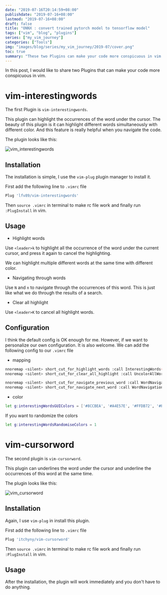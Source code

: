 ```yaml
---
date: "2019-07-16T20:14:59+08:00"
publishdate: "2019-07-16+08:00"
lastmod: "2019-07-16+08:00"
draft: false
title: "ONNX : convert trained pytorch model to tensorflow model"
tags: ["vim", "blog", "plugins"]
series: ["my_vim_journey"]
categories: ["Tools"]
img: "images/blog/series/my_vim_journey/2019-07/cover.png"
toc: true
summary: "These two Plugins can make your code more conspicuous in vim."
---
```




In this post, I would like to share two Plugins that can make your code more conspicuous in vim.



# vim-interestingwords

The first Plugin is `vim-interestingwords`. 

This plugin can highlight the occurrences of the word under the cursor. The beauty of this plugin is it can highlight different words simultaneously with different color. And this feature is really helpful when you navigate the code.

The plugin looks like this:

![vim_interestingwords](/images/blog/series/my_vim_journey/2019-07/vim_interestingwords.png)

## Installation 

The installation is simple, I use the `vim-plug` plugin manager to install it.

First add the following line to `.vimrc` file 

```sh
Plug 'lfv89/vim-interestingwords'
```

Then `source .vimrc` in terminal to make rc file work and finally run `:PlugInstall` in vim.



## Usage

* Highlight words

Use `<leader>k`  to highlight all the occurrence of the word under the current cursor, and press it again to cancel the highlighting.

We can highlight multiple different words at the same time with different color.

* Navigating through words

Use `N` and `n` to navigate through the occurrences of this word. This is just like what we do through the results of a search.

* Clear all highlight

Use `<leader>K` to cancel all highlight words.



## Configuration

I think the default config is OK enough for me. However, if we want to personalize our own configuration. It is also welcome. We can add the following config to our `.vimrc` file

* mapping

```sh
nnoremap <silent> short_cut_for_highlight_words :call InterestingWords('n')<cr>
nnoremap <silent> short_cut_for_clear_all_highlight :call UncolorAllWords()<cr>

nnoremap <silent> short_cut_for_navigate_previous_word :call WordNavigation('forward')<cr>
nnoremap <silent> short_cut_for_navigate_next_word :call WordNavigation('backward')<cr>
```



* color

```sh
let g:interestingWordsGUIColors = ['#8CCBEA', '#A4E57E', '#FFDB72', '#FF7272', '#FFB3FF', '#9999FF']
```

If you want to randomize the colors

```sh
let g:interestingWordsRandomiseColors = 1
```





# vim-cursorword

The second plugin is `vim-cursorword`.

This plugin can underlines the word under the cursor and underline the occurrences of this word at the same time.

The plugin looks like this:

![vim_cursorword](/images/blog/series/my_vim_journey/2019-07/vim_cursorword.gif)



## Installation

Again, I use `vim-plug` in install this plugin.

First add the following line to `.vimrc` file 

```sh
Plug 'itchyny/vim-cursorword'
```

Then `source .vimrc` in terminal to make rc file work and finally run `:PlugInstall` in vim.



## Usage

After the installation, the plugin will work immediately and you don't have to do anything.